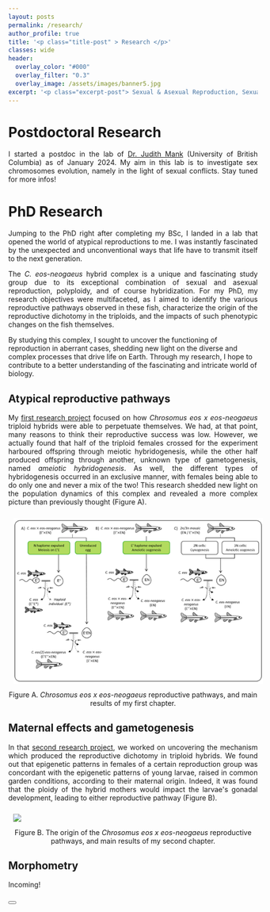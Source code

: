 ```yaml
---
layout: posts
permalink: /research/
author_profile: true
title: '<p class="title-post" > Research </p>'
classes: wide
header:
  overlay_color: "#000"
  overlay_filter: "0.3"
  overlay_image: /assets/images/banner5.jpg
excerpt: '<p class="excerpt-post"> Sexual & Asexual Reproduction, Sexual Conflicts & Chromosome Evolution </p>' 
---
```



<h1> Postdoctoral Research </h1>

<p align="justify"> I started a postdoc in the lab of <a href="https://www.zoology.ubc.ca/mank-lab/">Dr. Judith Mank</a> (University of British Columbia) as of January 2024. My aim in this lab is to investigate sex chromosomes evolution, namely in the light of sexual conflicts. Stay tuned for more infos! 
</p>


<h1> PhD Research </h1>

<p align="justify"> Jumping to the PhD right after completing my BSc, I landed in a lab that opened the world of atypical reproductions to me. I was instantly fascinated by the unexpected and unconventional ways that life have to transmit itself to the next generation.
</p>

<p align="justify">
The <i>C. eos-neogaeus</i> hybrid complex is a unique and fascinating study group due to its exceptional combination of sexual and asexual reproduction, polyploidy, and of course hybridization. For my PhD, my research objectives were multifaceted, as I aimed to identify the various reproductive pathways observed in these fish, characterize the origin of the reproductive dichotomy in the triploids, and the impacts of such phenotypic changes on the fish themselves.

By studying this complex, I sought to uncover the functioning of reproduction in aberrant cases, shedding new light on the diverse and complex processes that drive life on Earth. Through my research, I hope to contribute to a better understanding of the fascinating and intricate world of biology. 
</p>

## Atypical reproductive pathways

<p align="justify">
My <a href="https://academic.oup.com/jhered/article/110/3/370/5268115">first research project</a> focused on how <i>Chrosomus eos x eos-neogaeus</i> triploid hybrids were able to perpetuate themselves. We had, at that point, many reasons to think their reproductive success was low. However, we actually found that half of the triploid females crossed for the experiment harboured offspring through meiotic hybridogenesis, while the other half produced offspring through another, unknown type of gametogenesis, named <i>ameiotic hybridogenesis</i>. As well, the different types of hybridogenesis occurred in an exclusive manner, with females being able to do only one and never a mix of the two! This research shedded new light on the population dynamics of this complex and revealed a more complex picture than previously thought (Figure A). 
</p>

<img-div>
<img style="Padding: 10px 10px 10px 10px;" width="800px" src="../assets/images/Paper1.png" class="center" />
<figcaption style="text-align: center">Figure A. <i>Chrosomus eos x eos-neogaeus</i> reproductive pathways, and main results of my first chapter.</figcaption>
</img-div>


## Maternal effects and gametogenesis
<p align="justify">
In that <a href="https://onlinelibrary.wiley.com/doi/full/10.1111/mec.17264">second research project</a>, we worked on uncovering the mechanism which produced the reproductive dichotomy in triploid hybrids. We found out that epigenetic patterns in females of a certain reproduction group was concordant with the epigenetic patterns of young larvae, raised in common garden conditions, according to their maternal origin. Indeed, it was found that the ploidy of the hybrid mothers would impact the larvae's gonadal development, leading to either reproductive pathway (Figure B). 
</p>

<img-div>
<img style="Padding: 10px 10px 10px 10px;" width="800px" src="../assets/images/ME.jpg" class="center" />
<figcaption style="text-align: center">Figure B. The origin of the <i>Chrosomus eos x eos-neogaeus</i> reproductive pathways, and main results of my second chapter.</figcaption>
</img-div>

## Morphometry
<p align="justify">
Incoming! 
</p>



<!-- Back to top button -->
<button type="button" class="btn btn-danger btn-floating btn-lg" id="btn-back-to-top">
  <i class="fas fa-arrow-up"></i>
</button>

<script>
//Get the button
let mybutton = document.getElementById("btn-back-to-top");

// When the user scrolls down 20px from the top of the document, show the button
window.onscroll = function () {
  scrollFunction();
};

function scrollFunction() {
  if (
    document.body.scrollTop > 20 ||
    document.documentElement.scrollTop > 20
  ) {
    mybutton.style.display = "block";
  } else {
    mybutton.style.display = "none";
  }
}
// When the user clicks on the button, scroll to the top of the document
mybutton.addEventListener("click", backToTop);

function backToTop() {
  document.body.scrollTop = 0;
  document.documentElement.scrollTop = 0;
}
</script>